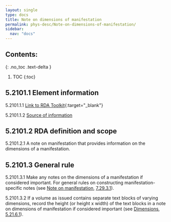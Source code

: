 ```yaml
---
layout: single
type: docs
title: Note on dimensions of manifestation
permalink: phys-desc/Note-on-dimensions-of-manifestation/
sidebar:
  nav: "docs"
---
```


## Contents:
{: .no_toc .text-delta }

1. TOC
{:toc}

## 5.2101.1 Element information

<a name="5.2101.1.1">5.2101.1.1</a> [Link to RDA Toolkit](https://beta.rdatoolkit.org/Content/Index?externalId=en-US_ala-f9c752ea-fc02-387e-97ac-c1ed5fa5cb7b){:target="_blank"}

<a name="5.2101.1.2">5.2101.1.2</a> [Source of information](/DCRMR/phys-desc/)

## 5.2101.2 RDA definition and scope

<a name="5.2101.2.1">5.2101.2.1</a> A note on manifestation that provides information on the dimensions of a manifestation.

## 5.2101.3 General rule

<a name="5.2101.3.1">5.2101.3.1</a> Make any notes on the dimensions of a manifestation if considered important. For general rules on constructing manifestation-specific notes (see [Note on manifestation](/DCRMR/other-notes/Note-on-manifestation/), [7.29.3.1](/DCRMR/other-notes/Note-on-manifestation/#7.29.3.1)).

<a name="5.2101.3.2">5.2101.3.2</a> If a volume as issued contains separate text blocks of varying dimensions, record the height (or height x width) of the text blocks in a note on dimensions of manifestation if considered important (see [Dimensions](/DCRMR/phys-desc/Dimensions/), [5.21.6.1](/DCRMR/phys-desc/Dimensions/#5.21.6.1)).